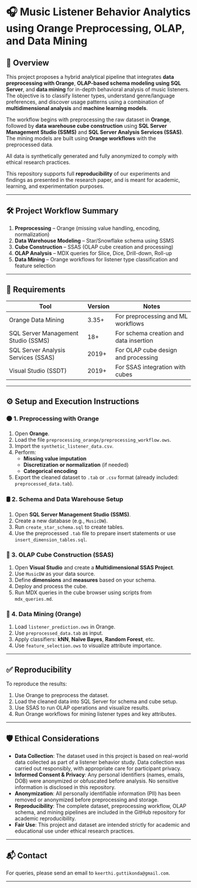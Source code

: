 # 🎧 Music Listener Behavior Analytics using Orange Preprocessing, OLAP, and Data Mining

## 📘 Overview

This project proposes a hybrid analytical pipeline that integrates **data preprocessing with Orange**, **OLAP-based schema modeling using SQL Server**, and **data mining** for in-depth behavioral analysis of music listeners. The objective is to classify listener types, understand genre/language preferences, and discover usage patterns using a combination of **multidimensional analysis** and **machine learning models**.

The workflow begins with preprocessing the raw dataset in **Orange**, followed by **data warehouse cube construction** using **SQL Server Management Studio (SSMS)** and **SQL Server Analysis Services (SSAS)**. The mining models are built using **Orange workflows** with the preprocessed data.

All data is synthetically generated and fully anonymized to comply with ethical research practices.

This repository supports full **reproducibility** of our experiments and findings as presented in the research paper, and is meant for academic, learning, and experimentation purposes.

---

## 🛠 Project Workflow Summary

1. **Preprocessing** – Orange (missing value handling, encoding, normalization)
2. **Data Warehouse Modeling** – Star/Snowflake schema using SSMS
3. **Cube Construction** – SSAS (OLAP cube creation and processing)
4. **OLAP Analysis** – MDX queries for Slice, Dice, Drill-down, Roll-up
5. **Data Mining** – Orange workflows for listener type classification and feature selection

---

## 💾 Requirements

| Tool                  | Version | Notes                                 |
|-----------------------|---------|----------------------------------------|
| Orange Data Mining    | 3.35+   | For preprocessing and ML workflows     |
| SQL Server Management Studio (SSMS) | 18+     | For schema creation and data insertion |
| SQL Server Analysis Services (SSAS) | 2019+   | For OLAP cube design and processing     |
| Visual Studio (SSDT)  | 2019+   | For SSAS integration with cubes        |

---

## ⚙️ Setup and Execution Instructions

### 🟠 1. Preprocessing with Orange

1. Open **Orange**.
2. Load the file `preprocessing_orange/preprocessing_workflow.ows`.
3. Import the `synthetic_listener_data.csv`.
4. Perform:
   - **Missing value imputation** 
   - **Discretization or normalization** (if needed)
   - **Categorical encoding**
5. Export the cleaned dataset to `.tab` or `.csv` format (already included: `preprocessed_data.tab`).

### 🛢 2. Schema and Data Warehouse Setup

1. Open **SQL Server Management Studio (SSMS)**.
2. Create a new database (e.g., `MusicDW`).
3. Run `create_star_schema.sql` to create tables.
4. Use the preprocessed `.tab` file to prepare insert statements or use `insert_dimension_tables.sql`.

### 🧊 3. OLAP Cube Construction (SSAS)

1. Open **Visual Studio** and create a **Multidimensional SSAS Project**.
2. Use `MusicDW` as your data source.
3. Define **dimensions** and **measures** based on your schema.
4. Deploy and process the cube.
5. Run MDX queries in the cube browser using scripts from `mdx_queries.md`.

### 🤖 4. Data Mining (Orange)

1. Load `listener_prediction.ows` in Orange.
2. Use `preprocessed_data.tab` as input.
3. Apply classifiers: **kNN**, **Naïve Bayes**, **Random Forest**, etc.
4. Use `feature_selection.ows` to visualize attribute importance.

---

## ✅ Reproducibility

To reproduce the results:
1. Use Orange to preprocess the dataset.
2. Load the cleaned data into SQL Server for schema and cube setup.
3. Use SSAS to run OLAP operations and visualize results.
4. Run Orange workflows for mining listener types and key attributes.

---

## 🛡️ Ethical Considerations

- **Data Collection**: The dataset used in this project is based on real-world data collected as part of a listener behavior study. Data collection was carried out responsibly, with appropriate care for participant privacy.
- **Informed Consent & Privacy**: Any personal identifiers (names, emails, DOB) were anonymized or obfuscated before analysis. No sensitive information is disclosed in this repository.
- **Anonymization**: All personally identifiable information (PII) has been removed or anonymized before preprocessing and storage.
- **Reproducibility**: The complete dataset, preprocessing workflow, OLAP schema, and mining pipelines are included in the GitHub repository for academic reproducibility.
- **Fair Use**: This project and dataset are intended strictly for academic and educational use under ethical research practices.

---

## 📬 Contact

For queries, please send an email to `keerthi.guttikonda@gmail.com`.

---






